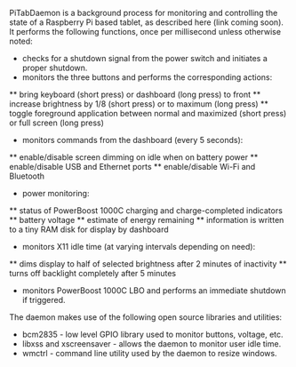 PiTabDaemon is a background process for monitoring and controlling the state of
a Raspberry Pi based tablet, as described here (link coming soon). It performs
the following functions, once per millisecond unless otherwise noted:

* checks for a shutdown signal from the power switch and initiates a proper shutdown.
* monitors the three buttons and performs the corresponding actions:

** bring keyboard (short press) or dashboard (long press) to front
** increase brightness by 1/8 (short press) or to maximum (long press)
** toggle foreground application between normal and maximized (short press) or full screen (long press)

* monitors commands from the dashboard (every 5 seconds):

** enable/disable screen dimming on idle when on battery power
** enable/disable USB and Ethernet ports
** enable/disable Wi-Fi and Bluetooth

* power monitoring:

** status of PowerBoost 1000C charging and charge-completed indicators
** battery voltage
** estimate of energy remaining
** information is written to a tiny RAM disk for display by dashboard

* monitors X11 idle time (at varying intervals depending on need):

** dims display to half of selected brightness after 2 minutes of inactivity
** turns off backlight completely after 5 minutes

* monitors PowerBoost 1000C LBO and performs an immediate shutdown if triggered.

The daemon makes use of the following open source libraries and utilities:

* bcm2835 - low level GPIO library used to monitor buttons, voltage, etc.
* libxss and xscreensaver - allows the daemon to monitor user idle time.
* wmctrl - command line utility used by the daemon to resize windows.
